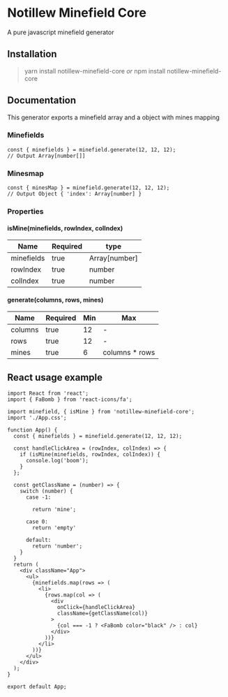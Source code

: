 # Notillew Minefield Core
A pure javascript minefield generator 

## Installation
> yarn install notillew-minefield-core
*or*
> npm install notillew-minefield-core

## Documentation
This generator exports a minefield array and a object with mines mapping

### Minefields
```
const { minefields } = minefield.generate(12, 12, 12);
// Output Array[number[]]

```

### Minesmap
```
const { minesMap } = minefield.generate(12, 12, 12);
// Output Object { 'index': Array[number] }

```
### Properties
#### isMine(minefields, rowIndex, colIndex)

| Name | Required | type |
|--|--|--|
| minefields | true  | Array[number] |
| rowIndex | true | number |
| colIndex | true | number |

#### generate(columns, rows, mines)

| Name | Required | Min | Max |
|--|--|--|--|
| columns | true  | 12 | - |
| rows | true  | 12 | - |
| mines | true  | 6| columns * rows |


## React usage example
```
import React from 'react';
import { FaBomb } from 'react-icons/fa';

import minefield, { isMine } from 'notillew-minefield-core';
import './App.css';

function App() {
  const { minefields } = minefield.generate(12, 12, 12);

  const handleClickArea = (rowIndex, colIndex) => {
    if (isMine(minefields, rowIndex, colIndex)) {
      console.log('boom');
    }
  };

  const getClassName = (number) => {
    switch (number) {
      case -1:
        
        return 'mine';

      case 0: 
        return 'empty'
    
      default:
        return 'number';
    }
  }
  return (
    <div className="App">
      <ul>
        {minefields.map(rows => (
          <li>
            {rows.map(col => (
              <div 
                onClick={handleClickArea}
                className={getClassName(col)}
              >
                {col === -1 ? <FaBomb color="black" /> : col}
              </div>
            ))}
          </li>
        ))}
      </ul>
    </div>
  );
}

export default App;
```